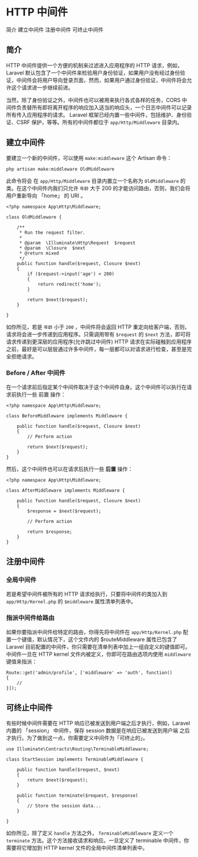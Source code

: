# HTTP 中间件

简介
建立中间件
注册中间件
可终止中间件

## 简介

HTTP 中间件提供一个方便的机制来过滤进入应用程序的 HTTP 请求，例如，Laravel 默认包含了一个中间件来检验用户身份验证，如果用户没有经过身份验证，中间件会将用户导向登录页面，然而，如果用户通过身份验证，中间件将会允许这个请求进一步继续前进。

当然，除了身份验证之外，中间件也可以被用来执行各式各样的任务，CORS 中间件负责替所有即将离开程序的响应加入适当的响应头，一个日志中间件可以记录所有传入应用程序的请求。 Laravel 框架已经内置一些中间件，包括维护、身份验证、CSRF 保护，等等。所有的中间件都位于 `app/Http/Middleware` 目录内。


## 建立中间件

要建立一个新的中间件，可以使用 `make:middleware` 这个 Artisan 命令：

```
php artisan make:middleware OldMiddleware
```
此命令将会 在 `app/Http/Middleware` 目录内置立一个名称为 `OldMiddleware` 的类。在这个中间件内我们只允许 `年龄` 大于 200 的才能访问路由，否则，我们会将用户重新导向 「home」 的 URI 。

```
<?php namespace App\Http\Middleware;

class OldMiddleware {

    /**
     * Run the request filter.
     *
     * @param  \Illuminate\Http\Request  $request
     * @param  \Closure  $next
     * @return mixed
     */
    public function handle($request, Closure $next)
    {
        if ($request->input('age') < 200)
        {
            return redirect('home');
        }

        return $next($request);
    }

}
```

如你所见，若是 `年龄` 小于 `200` ，中间件将会返回 HTTP 重定向给客户端，否则，请求将会进一步传递到应用程序。只需调用带有 `$request` 的 `$next` 方法，即可将请求传递到更深层的应用程序(允许跳过中间件) HTTP 请求在实际碰触到应用程序之前，最好是可以层层通过许多中间件，每一层都可以对请求进行检查，甚至是完全拒绝请求。

### Before / After 中间件

在一个请求前后指定某个中间件取决于这个中间件自身。这个中间件可以执行在请求前执行一些 前置 操作：

```
<?php namespace App\Http\Middleware;

class BeforeMiddleware implements Middleware {

    public function handle($request, Closure $next)
    {
        // Perform action

        return $next($request);
    }
}
```
然后，这个中间件也可以在请求后执行一些 **后置** 操作：

```
<?php namespace App\Http\Middleware;

class AfterMiddleware implements Middleware {

    public function handle($request, Closure $next)
    {
        $response = $next($request);

        // Perform action

        return $response;
    }
}
```

## 注册中间件

### 全局中间件

若是希望中间件被所有的 HTTP 请求给执行，只要将中间件的类加入到 `app/Http/Kernel.php` 的 `$middleware` 属性清单列表中。

### 指派中间件给路由

如果你要指派中间件给特定的路由，你得先将中间件在 `app/Http/Kernel.php` 配置一个键值，默认情况下，这个文件内的 $routeMiddleware 属性已包含了 Laravel 目前配置的中间件，你只需要在清单列表中加上一组自定义的键值即可。 中间件一旦在 HTTP kernel 文件内被定义，你即可在路由选项内使用 `middleware` 键值来指派：

```
Route::get('admin/profile', ['middleware' => 'auth', function()
{
    //
}]);
```

## 可终止中间件

有些时候中间件需要在 HTTP 响应已被发送到用户端之后才执行，例如，Laravel 内置的 「session」 中间件，保存 session 数据是在响应已被发送到用户端 之后 才执行。为了做到这一点，你需要定义中间件为「可终止的」。

```
use Illuminate\Contracts\Routing\TerminableMiddleware;

class StartSession implements TerminableMiddleware {

    public function handle($request, $next)
    {
        return $next($request);
    }

    public function terminate($request, $response)
    {
        // Store the session data...
    }

}
```

如你所见，除了定义 `handle` 方法之外， `TerminableMiddleware` 定义一个 `terminate` 方法。这个方法接收请求和响应。一旦定义了 terminable 中间件，你需要将它增加到 HTTP kernel 文件的全局中间件清单列表中。

